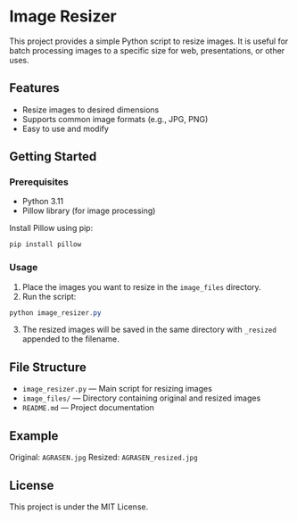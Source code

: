 # Image Resizer

This project provides a simple Python script to resize images. It is useful for batch processing images to a specific size for web, presentations, or other uses.

## Features

- Resize images to desired dimensions
- Supports common image formats (e.g., JPG, PNG)
- Easy to use and modify

## Getting Started

### Prerequisites

- Python 3.11
- Pillow library (for image processing)

Install Pillow using pip:

```powershell
pip install pillow
```

### Usage

1. Place the images you want to resize in the `image_files` directory.
2. Run the script:

```powershell
python image_resizer.py
```

3. The resized images will be saved in the same directory with `_resized` appended to the filename.

## File Structure

- `image_resizer.py` — Main script for resizing images
- `image_files/` — Directory containing original and resized images
- `README.md` — Project documentation

## Example

Original: `AGRASEN.jpg`
Resized: `AGRASEN_resized.jpg`

## License

This project is under the MIT License.
